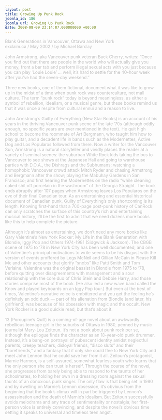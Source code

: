 ```yaml
---
layout: post
title: Growing Up Punk Rock
joomla_id: 186
joomla_url: Growing Up Punk Rock
date: 2008-08-09 23:14:07.000000000 +00:00
---
```

<span style="color: #c0c0c0">Blank Generations in Vancouver, Ottawa and New York<br />
exclaim.ca / May 2002 / by Michael Barclay<br />
<br />
John Armstrong, aka Vancouver punk veteran Buck Cherry, writes: &ldquo;Once you find out that there are people in the world who will actually give you money, front a bar tab and perform illegal sexual acts with you just because you can play &lsquo;Louie Louie&rsquo; &hellip; well, it&rsquo;s hard to settle for the 40-hour week after you&rsquo;ve had the seven-day weekend.&rdquo;<br />
<br />
Three new books, one of them fictional, document what it was like to grow up in the midst of a time when punk rock was counterculture, not mall culture. The term &ldquo;punk rock&rdquo; today is beyond meaningless, as either a symbol of rebellion, idealism, or a musical genre, but these books remind us that it was once a respite from cultural ennui and a reason to live.<br />
<br />
John Armstrong&rsquo;s Guilty of Everything (New Star Books) is an account of his years in the thriving Vancouver punk scene of the late &rsquo;70s (although oddly enough, no specific years are ever mentioned in the text). He quit high school to become the roommate of Art Bergmann, who taught him how to play guitar, and a decadent life in bands such as the Modernettes, Active Dog and Los Popularos followed from there. Now a writer for the Vancouver Sun, Armstrong is a natural storyteller and vividly places the reader at a variety of seminal scenes: the suburban White Rock kids taking the bus to Vancouver to see shows at the Japanese Hall and going to warehouse parties with D.O.A., the Dishrags and the Subhumans; watching a homophobic Vancouver crowd attack Mitch Ryder and chasing Armstrong and Bergmann after the show; playing the Mabuhay Gardens in San Francisco; and first hearing the Modernettes on the radio &ldquo;while cleaning caked shit off porcelain in the washroom&rdquo; of the Georgia Straight. The book ends abruptly after 107 pages when Armstrong leaves Los Popularos on the eve of their final Canadian tour. As an entertaining and essential historical document of Canadian punk, Guilty of Everything&rsquo;s only shortcoming is its length. Knowing first-hand that a 700-page post-punk history of CanRock can only scratches the surface of this country&rsquo;s rich and entertaining musical history, I&rsquo;ll be the first to admit that we need dozens more books like this to help complete the picture.<br />
<br />
Although it&rsquo;s almost as entertaining, we don&rsquo;t need any more books like Gary Valentine&rsquo;s New York Rocker: My Life in the Blank Generation with Blondie, Iggy Pop and Others 1974-1981 (Sidgwick &amp; Jackson). The CBGB scene of 1975 to &lsquo;78 in New York City has been well documented, and one of Valentine&rsquo;s principal motivations to write seems to be his disgust with the version of events proffered by Legs McNeil and Gillian McCain in Please Kill Me and other accounts that glorify &ldquo;snobs&rdquo; like Patti Smith and Tom Verlaine. Valentine was the original bassist in Blondie from 1975 to &lsquo;78, before quitting over disagreements with management and a sour relationship with the core duo of Chris Stein and Debbie Harry, and those stories comprise most of the book. (He also led a new wave band called the Know and played keyboards on an Iggy Pop tour.) But even at the best of times, Valentine&rsquo;s narrative voice is embittered and you get the feeling he&rsquo;s definitely an odd duck &mdash; part of his alienation from Blondie (and later, his girlfriend) was because of his obsession with magic and the occult. New York Rocker is a good quickie read, but that&rsquo;s about it.<br />
<br />
13 (Porcupine&rsquo;s Quill) is a coming-of-age novel about an awkwardly rebellious teenage girl in the suburbs of Ottawa in 1980, penned by music journalist Mary-Lou Zeitoun. It&rsquo;s not a book about punk rock per se, although the epilogue finds the character as an 18-year-old punk drummer. Instead, it&rsquo;s a bang-on portrayal of pubescent identity amidst neglectful parents, creepy teachers, disloyal friends, &ldquo;disco sluts&rdquo; and their &ldquo;borefriends,&rdquo; and a fantasy that if only she could flee to New York City and meet John Lennon that he could save her from it all. Zeitoun&rsquo;s protagonist, Marnie Harmon, is a self-assured, somewhat fearless youth who learns that the only person she can trust is herself. Through the course of the novel, she progresses from barely being able to respond to the taunts of her schoolmates, to holding her own in a dressing room against the sexual taunts of an obnoxious punk singer. The only flaw is that being set in 1980 and by dwelling on Marnie&rsquo;s Lennon obsession, it&rsquo;s obvious from the beginning that the book&rsquo;s climax will in part be triggered by Lennon&rsquo;s assassination and the death of Marnie&rsquo;s idealism. But Zeitoun successfully avoids melodrama and any trace of sentimentality or nostalgia; her first-person voice is entirely convincing, and despite the novel&rsquo;s obvious time setting it speaks to universal and timeless teen angst.</span><br />
<br />
